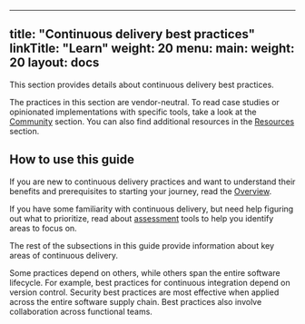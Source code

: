 
---
title: "Continuous delivery best practices"
linkTitle: "Learn"
weight: 20
menu:
  main:
    weight: 20
layout: docs
---

This section provides details about continuous delivery best practices.

The practices in this section are vendor-neutral. To read case studies or
opinionated implementations with specific tools, take a look at the
[Community](/community) section. You can also find additional resources in the
[Resources](/resources) section.

## How to use this guide

If you are new to continuous delivery practices and want to understand their
benefits and prerequisites to starting your journey, read the
[Overview](overview).

If you have some familiarity with continuous delivery, but need help figuring
out what to prioritize, read about [assessment](assess) tools to help you identify
areas to focus on.

The rest of the subsections in this guide provide information about key areas of
continuous delivery.

Some practices depend on others, while others span the entire software
lifecycle. For example, best practices for continuous integration depend on
version control. Security best practices are most effective when applied across
the entire software supply chain. Best practices also involve collaboration
across functional teams.
